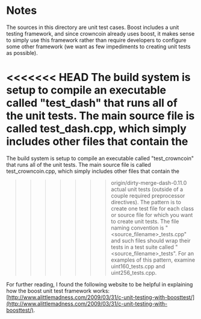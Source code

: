 # Notes
The sources in this directory are unit test cases.  Boost includes a
unit testing framework, and since crowncoin already uses boost, it makes
sense to simply use this framework rather than require developers to
configure some other framework (we want as few impediments to creating
unit tests as possible).

<<<<<<< HEAD
The build system is setup to compile an executable called "test_dash"
that runs all of the unit tests.  The main source file is called
test_dash.cpp, which simply includes other files that contain the
=======
The build system is setup to compile an executable called "test_crowncoin"
that runs all of the unit tests.  The main source file is called
test_crowncoin.cpp, which simply includes other files that contain the
>>>>>>> origin/dirty-merge-dash-0.11.0
actual unit tests (outside of a couple required preprocessor
directives).  The pattern is to create one test file for each class or
source file for which you want to create unit tests.  The file naming
convention is "<source_filename>_tests.cpp" and such files should wrap
their tests in a test suite called "<source_filename>_tests".  For an
examples of this pattern, examine uint160_tests.cpp and
uint256_tests.cpp.

For further reading, I found the following website to be helpful in
explaining how the boost unit test framework works:
[http://www.alittlemadness.com/2009/03/31/c-unit-testing-with-boosttest/](http://www.alittlemadness.com/2009/03/31/c-unit-testing-with-boosttest/).